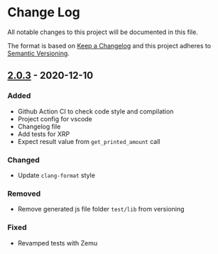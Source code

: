# Change Log

All notable changes to this project will be documented in this file.

The format is based on [Keep a Changelog](http://keepachangelog.com/)
and this project adheres to [Semantic Versioning](http://semver.org/).

## [2.0.3](https://github.com/ledgerhq/app-exchange/compare/2.0.2...2.0.3) - 2020-12-10

### Added

- Github Action CI to check code style and compilation
- Project config for vscode
- Changelog file
- Add tests for XRP
- Expect result value from `get_printed_amount` call

### Changed

- Update `clang-format` style

### Removed

- Remove generated js file folder `test/lib` from versioning

### Fixed

- Revamped tests with Zemu
